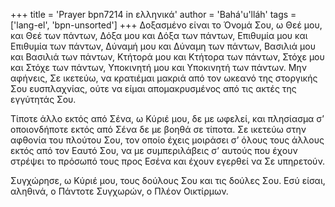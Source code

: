 +++
title = 'Prayer bpn7214 in ελληνικά'
author = 'Bahá'u'lláh'
tags = ['lang-el', 'bpn-unsorted']
+++
∆οξασµένο είναι το Όνοµά Σου, ω Θεέ µου, και Θεέ των πάντων, ∆όξα µου και ∆όξα των πάντων, Επιθυµία µου και Επιθυµία των πάντων, ∆ύναµή µου και ∆ύναµη των πάντων, Βασιλιά µου και Βασιλιά των πάντων, Κτήτορά µου και Κτήτορα των πάντων, Στόχε µου και Στόχε των πάντων, Υποκινητή µου και Υποκινητή των πάντων. Μην αφήνεις, Σε ικετεύω, να κρατιέµαι µακριά από τον ωκεανό της στοργικής Σου ευσπλαχνίας, ούτε να είµαι αποµακρυσµένος από τις ακτές της εγγύτητάς Σου.

Τίποτε άλλο εκτός από Σένα, ω Κύριέ µου, δε µε ωφελεί, και πλησίασµα σ’ οποιονδήποτε εκτός από Σένα δε µε βοηθά σε τίποτα. Σε ικετεύω στην αφθονία του πλούτου Σου, τον οποίο έχεις µοιράσει σ’ όλους τους άλλους εκτός από τον Εαυτό Σου, να µε συµπεριλάβεις σ’ αυτούς που έχουν στρέψει το πρόσωπό τους προς Εσένα και έχουν εγερθεί να Σε υπηρετούν.

Συγχώρησε, ω Κύριέ µου, τους δούλους Σου και τις δούλες Σου. Εσύ είσαι, αληθινά, ο Πάντοτε Συγχωρών, ο Πλέον Οικτίρµων.
